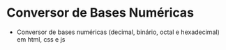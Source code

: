# Conversor de Bases Numéricas
- Conversor de bases numéricas (decimal, binário, octal e hexadecimal) em html, css e js
